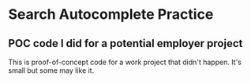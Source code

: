 # Search Autocomplete Practice

## POC code I did for a potential employer project

This is proof-of-concept code for a work project that didn't happen. It's small but some may like it.

